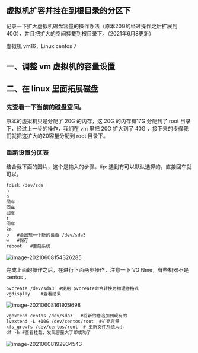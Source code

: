 ## 虚拟机扩容并挂在到根目录的分区下

记录一下扩大虚拟机磁盘容量的操作办法（原本20G的经过操作之后扩展到40G），并且把扩大的空间挂载到根目录下。（2021年6月8更新）

虚拟机 vm16，Linux centos 7

## 一、调整 vm 虚拟机的容量设置



## 二、在 linux 里面拓展磁盘

### 先查看一下当前的磁盘空间。

原本的虚拟机只是分配了 20G 的内存，这 20G 的内存有17G 分配到了 root 目录下，经过上一步的操作，我们在 vm 里把 20G 扩大到了 40G ，接下来的步骤我们就把这扩大的20容量分配到 root 目录下。

### 重新设置分区表

结合我下面的图片，这个是输入的步骤。tip: 遇到有可以默认选择的，直接回车就可以。

```xml
fdisk /dev/sda
n
p
回车
回车
回车
t
回车
8e
p   #会出现一个新的设备 /dev/sda3 
w   #保存
reboot   #重启系统
```

![image-20210608154326285](https://ssuublog.oss-cn-shenzhen.aliyuncs.com/typecho/vm%E8%99%9A%E6%8B%9F%E6%9C%BA%E6%89%A9%E5%AE%B9/image-20210608154326285.png)

完成上面的操作之后，在进行下面两步操作，注意一下 VG Nme，有些机器不是 centos ，

```xml
pvcreate /dev/sda3  #使用 pvcreate命令转换为物理卷格式
vgdisplay    #查看结果
```

![image-20210608161929698](https://ssuublog.oss-cn-shenzhen.aliyuncs.com/typecho/vm%E8%99%9A%E6%8B%9F%E6%9C%BA%E6%89%A9%E5%AE%B9/image-20210608161929698.png)

```xml
vgextend centos /dev/sda3   #将新的卷追加到现有的
lvextend -L +10G /dev/centos/root  #扩充容量
xfs_growfs /dev/centos/root  # 更新文件系统大小
df -h #查看挂载，发现容量大了即成功了
```



![image-20210608192934543](https://ssuublog.oss-cn-shenzhen.aliyuncs.com/typecho/vm%E8%99%9A%E6%8B%9F%E6%9C%BA%E6%89%A9%E5%AE%B9/image-20210608192934543.png)

